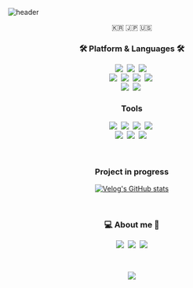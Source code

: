 
![header](https://capsule-render.vercel.app/api?type=soft&color=auto&height=110&section=header&text=sooolog&fontSize=60&animation=twinkling)
<br>
  
<p align="center">🇰🇷 🇯🇵 🇺🇸</p>

<h3 align="center">🛠 Platform & Languages 🛠</h3>
<p align="center">
  <img src="https://img.shields.io/badge/C-A8B9CC?style=flat-square&logo=C&logoColor=white"/></a>&nbsp   
  <img src="https://img.shields.io/badge/C++-00599C?style=flat-square&logo=C%2B%2B&logoColor=white"/></a>&nbsp 
  <img src="https://img.shields.io/badge/Java-007396?style=flat-square&logo=Java&logoColor=white"/></a>&nbsp   
  <br>
  <img src="https://img.shields.io/badge/HTML5-E34F26?style=flat-square&logo=HTML5&logoColor=white"/></a>&nbsp   
  <img src="https://img.shields.io/badge/CSS3-1572B6?style=flat-square&logo=css3&logoColor=white"/></a>&nbsp  
  <img src="https://img.shields.io/badge/Javascript-ffb13b?style=flat-square&logo=javascript&logoColor=white"/></a>&nbsp 
  <img src="https://img.shields.io/badge/JQuery-0769AD?style=flat-square&logo=Go&logoColor=white"/></a>&nbsp 
  <br>
  <img src="https://img.shields.io/badge/Spring-6DB33F?style=flat-square&logo=Spring&logoColor=white"/></a>&nbsp    
  <img src="https://img.shields.io/badge/SpringBoot-6DB33F?style=flat-square&logo=Spring&logoColor=white"/></a>&nbsp
</p>

<h3 align="center">Tools</h3>
<p align="center">
  <img src="https://img.shields.io/badge/aws-333664?style=flat-square&logo=amazon-aws&logoColor=white"/></a>&nbsp  
  <img src="https://img.shields.io/badge/Mysql-E6B91E?style=flat-square&logo=MySql&logoColor=white"/></a>&nbsp   
  <img src="https://img.shields.io/badge/MariaDB-003545?style=flat-square&logo=amazon-aws&logoColor=white"/></a>&nbsp  
  <img src="https://img.shields.io/badge/S3-569A31?style=flat-square&logo=amazon-aws&logoColor=white"/></a>&nbsp   
  <br>
  <img src="https://img.shields.io/badge/ElasticSearch-005571?style=flat-square&logo=amazon-aws&logoColor=white"/></a>&nbsp
  <img src="https://img.shields.io/badge/Github Actions-2088FF?style=flat-square&logo=MySql&logoColor=white"/></a>&nbsp 
  <img src="https://img.shields.io/badge/Sentry-362D59?style=flat-square&logo=MySql&logoColor=white"/></a>&nbsp 
</p>

<br>
<h3 align="center">Project in progress</h3>

<div align="center" style="text-align:center">

  [![Velog's GitHub stats](https://velog-readme-stats.vercel.app/api?name=kbsssss&tag=celebmine.com)](https://velog.io/@kbsssss)
  
</div>
  
<br>
<h3 align="center"> 💻 About me 📸 </h3>
<p align="center">
  <a href="https://velog.io/@kbsssss"><img src="https://img.shields.io/badge/Tech%20Blog-11B48A?style=flat-square&logo=Vimeo&logoColor=white&link=https://velog.io/@kbsssss"/></a>&nbsp
  <a href="https://www.instagram.com/sooolog/"><img src="https://img.shields.io/badge/Instagram-E4405F?style=flat-square&logo=Instagram&logoColor=white&link=https://www.instagram.com/woo0_hooo/"/></a>&nbsp
  <a href="mailto:merlinsbeard303@gmail.com"><img src="https://img.shields.io/badge/Gmail-d14836?style=flat-square&logo=Gmail&logoColor=white&link=merlinsbeard303@gmail.com"/></a>
</p>
<br>
<p align="center">
  <a href="https://hits.seeyoufarm.com"><img src="https://hits.seeyoufarm.com/api/count/incr/badge.svg?url=https%3A%2F%2Fgithub.com%2Fkbsssss&count_bg=%23C7C7C7&title_bg=%235262DD&icon=github.svg&icon_color=%235061B4&title=hits&edge_flat=true"/></a>
</p>


